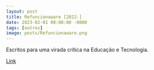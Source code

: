 ```yaml
---
layout: post
title: Refuncionaware [2022-]
date: 2023-02-01 00:00:00 -0000
tags: [outros]
image: posts/Refuncionaware.png
---
```


Escritos para uma virada crítica na Educação e Tecnologia.

<a href="https://refuncionaware.github.io/">[Link](https://refuncionaware.github.io/)</a>
